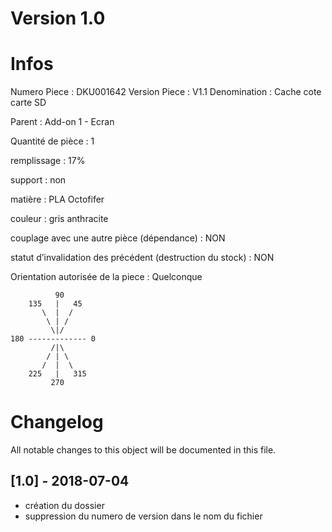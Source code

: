 # Version 1.0
# Infos
Numero Piece : DKU001642
Version Piece : V1.1
Denomination : Cache cote carte SD

Parent : Add-on 1 - Ecran

Quantité de pièce : 1

remplissage : 17%

support : non

matière : PLA Octofifer

couleur : gris anthracite

couplage avec une autre pièce (dépendance) : NON

statut d’invalidation des précédent (destruction du stock) : NON

Orientation autorisée de la piece : Quelconque
```
          90
    135   |   45
       \  |  /
        \ | /
         \|/
180 ------------- 0
         /|\
        / | \
       /  |  \   
    225   |   315
         270
```
	   
	   
# Changelog
All notable changes to this object will be documented in this file.


## [1.0] - 2018-07-04
- création du dossier
- suppression du numero de version dans le nom du fichier
